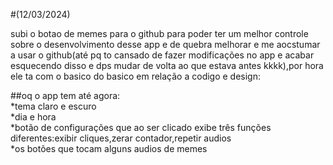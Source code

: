 #(12/03/2024)  

subi o botao de memes para o github para poder ter um melhor controle sobre o desenvolvimento desse app e de quebra melhorar e me aocstumar a usar o github(até pq to cansado de fazer 
modificações no app e acabar esquecendo disso e dps mudar de volta ao que estava antes kkkk),por hora ele ta com o basico do basico em relação a codigo e design:

##oq o app tem até agora:<br/>
*tema claro e escuro<br/>
*dia e hora<br/>
*botão de configurações que ao ser clicado exibe três funções diferentes:exibir cliques,zerar contador,repetir audios<br/>
*os botões que tocam alguns audios de memes<br/>
